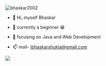<img src="https://komarev.com/ghpvc/?username=bhaskar2002&label=Profile%20views&color=7900FF&style=flat" alt="bhaskar2002"/>


- 👋 Hi, myself Bhaskar
- 👀 currently a beginner 😁
- 🌱 focusing on Java and Web Development

- 📫 mail- ibhaskarshukla@gmail.com


<img src="https://github-readme-stats.vercel.app/api?username=shuklaji02&&show_icons=true&title_color=0BFB2B&icon_color=bb2acf&text_color=daf7dc&bg_color=090D5E">

